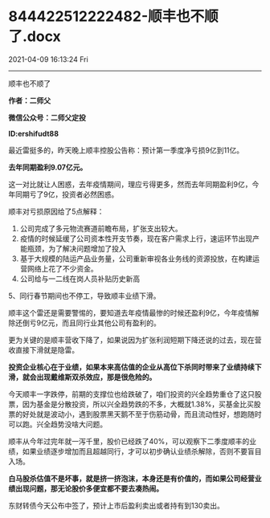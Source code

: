 # 844422512222482-顺丰也不顺了.docx

2021-04-09 16:13:24 Fri

----

顺丰也不顺了

__作者：二师父__

__微信公众号：二师父定投__

__ID:ershifudt88__

最近雷挺多的，昨天晚上顺丰控股公告称：预计第一季度净亏损9亿到11亿。

__去年同期盈利9\.07亿元。__

这一对比就让人困惑，去年疫情期间，理应亏得更多，然而去年同期盈利9亿，今年同期亏了9亿，投资者必然困惑。

顺丰对亏损原因给了5点解释：

1. 公司完成了多元物流赛道前瞻布局，扩张支出较大。
2. 疫情的时候延缓了公司资本性开支节奏，现在客户需求上行，速运环节出现产能瓶颈，为了解决问题增加了投入
3. 基于大规模的陆运产品业务量，公司重新审视各业务线的资源投放，在构建运营网络上花了不少资金。
4. 公司给与一二线在岗人员补贴历史新高

5、同行春节期间也不停工，导致顺丰业绩下滑。

顺丰这个雷还是需要警惕的，要知道去年疫情最惨的时候还盈利9亿，今年疫情解除还倒亏9亿元，而且同行业其他公司有盈利的。

更为关键的是顺丰营收下降了，如果说因为扩张利润短期下降还说的过去，现在营收直接下滑就是隐雷。

__投资企业核心在于业绩，如果本来高估值的企业从高位下杀同时带来了业绩持续下滑，就会出现戴维斯双杀效应，那是很危险的。__

今天顺丰一字跌停，前期的支撑位也给跌破了，咱们投资的兴全趋势重仓了这只股票，因为基金是分散投资，所以兴全趋势跌的不多，大概就1\.38%，买基金比买股票的好处就是波动小，遇到股票黑天鹅不至于伤筋动骨，而且流动性好，想跑随时可以跑。兴全趋势没啥大问题。

顺丰从今年过完年就一泻千里，股价已经跌了40%，可以观察下二季度顺丰的业绩，如果业绩逐步增加而且超越同行，才可以初步确认业绩杀解除，否则不要盲目入场。

__白马股杀估值不是坏事，就是挤一挤泡沫，本身还是有价值的，而如果公司经营业绩出现问题，那无论股价多便宜都不要去凑热闹。__

东财转债今天公布中签了，预计上市后盈利卖出或者持有到130卖出。


